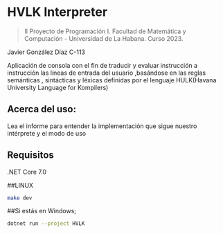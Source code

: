 # HVLK Interpreter 

> II Proyecto de Programación I.
> Facultad de Matemática y Computación - Universidad de La Habana.
> Curso 2023.

Javier González Díaz C-113

Aplicación de consola con el fin de traducir y evaluar instrucción a instrucción las líneas de entrada del usuario ,basándose
en las reglas semánticas , sintácticas y léxicas definidas por el lenguaje HULK(Havana University Language for Kompilers)

## Acerca del uso:
Lea el informe para entender la implementación que sigue nuestro intérprete y el modo de uso

## Requisitos

.NET Core 7.0 

##LINUX

```bash
make dev
```


##Si estás en Windows;

```bash
dotnet run --project HVLK
```
